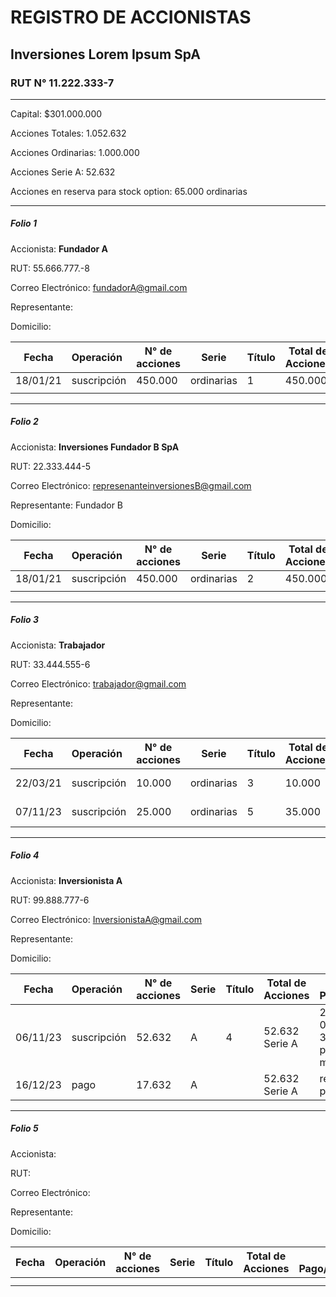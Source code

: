 # REGISTRO DE ACCIONISTAS

## Inversiones Lorem Ipsum SpA

### RUT N° 11.222.333-7

------

Capital: $301.000.000

Acciones Totales: 1.052.632

Acciones Ordinarias: 1.000.000 

Acciones Serie A: 52.632

Acciones en reserva para stock option: 65.000 ordinarias

------

##### Folio 1

Accionista: **Fundador A**

RUT: 55.666.777.-8

Correo Electrónico: fundadorA@gmail.com

Representante: 

Domicilio: 

| Fecha    | Operación   | N° de acciones | Serie      | Título | Total de Acciones | Fecha de Pago/Observaciones |
| -------- | :---------- | -------------- | ---------- | ------ | ----------------- | --------------------------- |
| 18/01/21 | suscripción | 450.000        | ordinarias | 1      | 450.000           | acto constitución           |
|          |             |                |            |        |                   |                             |

------

##### Folio 2

Accionista: **Inversiones Fundador B SpA**

RUT: 22.333.444-5

Correo Electrónico: represenanteinversionesB@gmail.com

Representante: Fundador B

Domicilio: 

| Fecha    | Operación   | N° de acciones | Serie      | Título | Total de Acciones | Fecha de Pago/Observaciones |
| -------- | :---------- | -------------- | ---------- | ------ | ----------------- | --------------------------- |
| 18/01/21 | suscripción | 450.000        | ordinarias | 2      | 450.000           | acto constitución           |
|          |             |                |            |        |                   |                             |

------

##### Folio 3

Accionista: **Trabajador** 

RUT: 33.444.555-6

Correo Electrónico: trabajador@gmail.com

Representante: 

Domicilio:

| Fecha    | Operación   | N° de acciones | Serie      | Título | Total de Acciones | Fecha de Pago/Observaciones |
| -------- | :---------- | -------------- | ---------- | ------ | ----------------- | --------------------------- |
| 22/03/21 | suscripción | 10.000         | ordinarias | 3      | 10.000            | totalmente pagadas 22/03/21 |
| 07/11/23 | suscripción | 25.000         | ordinarias | 5      | 35.000            | totalmente pagadas 22/03/21 |

------

##### Folio 4

Accionista: **Inversionista A**

RUT: 99.888.777-6

Correo Electrónico: InversionistaA@gmail.com

Representante: 

Domicilio:

| Fecha    | Operación   | N° de acciones | Serie | Título | Total de Acciones | Fecha de Pago/Observaciones                                  |
| -------- | :---------- | -------------- | ----- | ------ | ----------------- | ------------------------------------------------------------ |
| 06/11/23 | suscripción | 52.632         | A     | 4      | 52.632 Serie A    | 20.000 pagadas el 06/11/23<br />32.632 a ser pagadas en 12 meses |
| 16/12/23 | pago        | 17.632         | A     |        | 52.632 Serie A    | restan por ser pagadas 15.000                                |

------

##### Folio 5

Accionista: 

RUT: 

Correo Electrónico:

Representante: 

Domicilio:

| Fecha | Operación | N° de acciones | Serie | Título | Total de Acciones | Fecha de Pago/Observaciones |
| ----- | :-------- | -------------- | ----- | ------ | ----------------- | --------------------------- |
|       |           |                |       |        |                   |                             |
|       |           |                |       |        |                   |                             |

